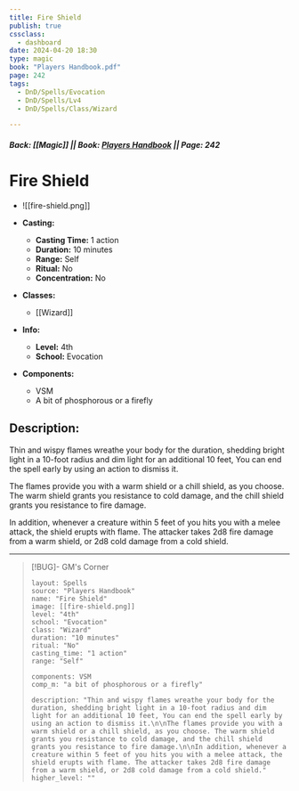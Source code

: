 ```yaml
---
title: Fire Shield
publish: true
cssclass:
  - dashboard
date: 2024-04-20 18:30
type: magic
book: "Players Handbook.pdf"
page: 242
tags:
  - DnD/Spells/Evocation
  - DnD/Spells/Lv4
  - DnD/Spells/Class/Wizard

---
```


##### Back: [[Magic]] || Book: [Players Handbook](https://drive.google.com/drive/folders/1O5bhpYizcIT5xxAoLOuzCRht_PVS7VSG?usp=sharing) || Page: 242

# Fire Shield
- ![[fire-shield.png]]
- **Casting:**
    - **Casting Time:** 1 action
    - **Duration:** 10 minutes
    - **Range:** Self
    - **Ritual:** No
    - **Concentration:** No
- **Classes:**
    - [[Wizard]]

- **Info:**
    - **Level:** 4th
    - **School:** Evocation
- **Components:**
    - VSM
    - A bit of phosphorous or a firefly

## Description:
Thin and wispy flames wreathe your body for the duration, shedding bright light in a 10-foot radius and dim light for an additional 10 feet, You can end the spell early by using an action to dismiss it.

The flames provide you with a warm shield or a chill shield, as you choose. The warm shield grants you resistance to cold damage, and the chill shield grants you resistance to fire damage.

In addition, whenever a creature within 5 feet of you hits you with a melee attack, the shield erupts with flame. The attacker takes 2d8 fire damage from a warm shield, or 2d8 cold damage from a cold shield.



---

> [!BUG]- GM's Corner
>
> ```statblock
> layout: Spells
> source: "Players Handbook"
> name: "Fire Shield"
> image: [[fire-shield.png]]
> level: "4th"
> school: "Evocation"
> class: "Wizard"
> duration: "10 minutes"
> ritual: "No"
> casting_time: "1 action"
> range: "Self"
>
> components: VSM
> comp_m: "a bit of phosphorous or a firefly"
>
> description: "Thin and wispy flames wreathe your body for the duration, shedding bright light in a 10-foot radius and dim light for an additional 10 feet, You can end the spell early by using an action to dismiss it.\n\nThe flames provide you with a warm shield or a chill shield, as you choose. The warm shield grants you resistance to cold damage, and the chill shield grants you resistance to fire damage.\n\nIn addition, whenever a creature within 5 feet of you hits you with a melee attack, the shield erupts with flame. The attacker takes 2d8 fire damage from a warm shield, or 2d8 cold damage from a cold shield."
> higher_level: ""
> ```
